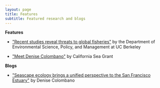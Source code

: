 ```yaml
---
layout: page
title: Features
subtitle: Featured research and blogs
---
```

**Features**
- ["Recent studies reveal threats to global fisheries"](https://ourenvironment.berkeley.edu/news/2021/02/two-recent-studies-reveal-threats-global-fisheries) by the Department of Environmental Science, Policy, and Management at UC Berkeley

- ["Meet Denise Colombano"](https://caseagrant.ucsd.edu/blogs/meet-denise-colombano-delta-science-fellow) by California Sea Grant

**Blogs**
- ["Seascape ecology brings a unified perspective to the San Francisco Estuary"](https://caseagrant.ucsd.edu/blogs/seascape-ecology-brings-a-unified-perspective-to-the-san-francisco-estuary) by Denise Colombano

